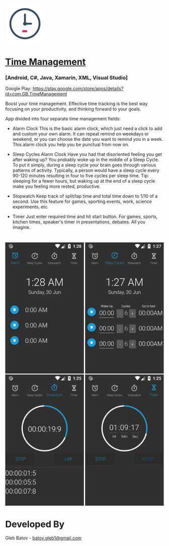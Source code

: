 <p align="left">
  <img src="https://github.com/glebbatov/TimeManagement/blob/master/icon512.png?" width="125">
  <a target="_blank" href="https://play.google.com/store/apps/details?id=com.GB.TimeManagement"><h1>Time Management</h1></a>
  <h3>[Android, C#, Java, Xamarin, XML, Visual Studio]</h3>
<p>

Google Play:
https://play.google.com/store/apps/details?id=com.GB.TimeManagement
  
Boost your time management. Effective time tracking is the best way focusing on your productivity, and thinking forward to your goals.


App divided into four separate time management fields:

* Alarm Clock
This is the basic alarm clock, which just need a click to add and custom your own alarm. It can repeat remind on weekdays or weekend, or you can choose the date you want to remind you in a week. This alarm clock you help you be punctual from now on.

* Sleep Cycles Alarm Clock
Have you had that disoriented feeling you get after waking up? You probably woke up in the middle of a Sleep Cycle. To put it simply, during a sleep cycle your brain goes through various patterns of activity. Typically, a person would have a sleep cycle every 90-120 minutes resulting in four to five cycles per sleep time. Tip: sleeping for a fewer hours, but waking up at the end of a sleep cycle make you feeling more rested, productive. 

* Stopwatch
Keep track of split/lap time and total time down to 1/10 of a second. Use this feature for games, sporting events, work, science experiments, etc.

* Timer
Just enter required time and hit start button. For games, sports, kitchen times, speaker's timer in presentations, debates. All you imagine.
#

<p>
<p align="center">
  <img src="https://github.com/glebbatov/TimeManagement/blob/master/1.png" width="250">
  <img src="https://github.com/glebbatov/TimeManagement/blob/master/2.png" width="250">
  <img src="https://github.com/glebbatov/TimeManagement/blob/master/3.png" width="250">
  <img src="https://github.com/glebbatov/TimeManagement/blob/master/4.png" width="250">
</p>

# Developed By
Gleb Batov - batov.gleb1@gmail.com
